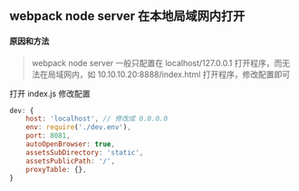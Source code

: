 ## webpack node server 在本地局域网内打开

#### 原因和方法 
> webpack node server 一般只配置在 localhost/127.0.0.1 打开程序，而无法在局域网内，如
> 10.10.10.20:8888/index.html 打开程序，修改配置即可

打开 index.js 修改配置

```js 
dev: {
    host: 'localhost', // 修改成 0.0.0.0
    env: require('./dev.env'),
    port: 8081,
    autoOpenBrowser: true,
    assetsSubDirectory: 'static',
    assetsPublicPath: '/',
    proxyTable: {},
}
```

